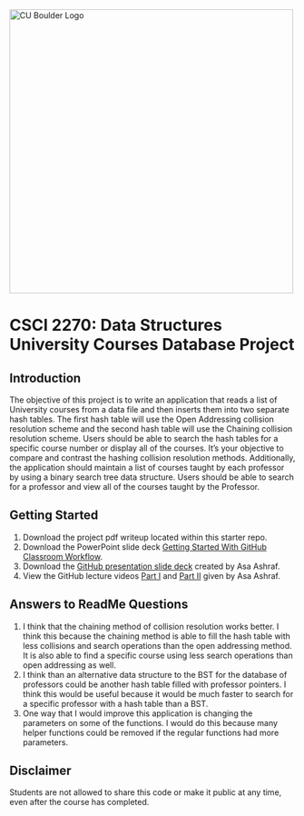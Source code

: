 <img src="https://www.colorado.edu/cs/profiles/express/themes/ucb/images/cu-boulder-logo-text-black.svg" alt="CU Boulder Logo" width="500">

# CSCI 2270: Data Structures <br/> University Courses Database Project

## Introduction
The objective of this project is to write an application that reads a list of University courses from a data file and then inserts them into two separate hash tables. The first hash table will use the Open Addressing collision resolution scheme and the second hash table will use the Chaining collision resolution scheme. Users should be able to search the hash tables for a specific course number or display all of the courses. It’s your objective to compare and contrast the hashing collision resolution methods. Additionally, the application should maintain a list of courses taught by each professor by using a binary search tree data structure. Users should be able to search for a professor and view all of the courses taught by the Professor.

## Getting Started
1. Download the project pdf writeup located within this starter repo.<br/>
2. Download the PowerPoint slide deck [Getting Started With GitHub Classroom Workflow](https://docs.google.com/presentation/d/1B0yZb6twQ_NVL8PripCL7AkeIKSrR8_M/edit?usp=sharing&ouid=115561230768383364768&rtpof=true&sd=true).<br/>
3. Download the [GitHub presentation slide deck](https://drive.google.com/file/d/12mMxMGRrpnkSuz08FUlvkhC-9WJ4JHns/view?usp=sharing) created by Asa Ashraf.<br/>
4. View the GitHub lecture videos [Part I](https://drive.google.com/file/d/1P4iqEbt9Nx68-Nq0FxxpdBZCrbkx5cN3/view?usp=sharing) and [Part II](https://drive.google.com/file/d/1EFYq_qJsV3QNcx_W86nz2KFpQUhSn9jF/view?usp=sharing) given by Asa Ashraf.

## Answers to ReadMe Questions
1. I think that the chaining method of collision resolution works better. I think this because the chaining method is able to fill the hash table with less collisions and search operations than the open addressing method. It is also able to find a specific course using less search operations than open addressing as well.
2. I think than an alternative data structure to the BST for the database of professors could be another hash table filled with professor pointers. I think this would be useful because it would be much faster to search for a specific professor with a hash table than a BST.
3. One way that I would improve this application is changing the parameters on some of the functions. I would do this because many helper functions could be removed if the regular functions had more parameters.

## Disclaimer
Students are not allowed to share this code or make it public at any time, even after the course has completed.
